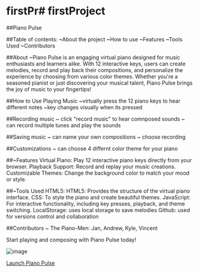 # firstPr# firstProject
##Piano Pulse

##Table of contents:
  ~About the project
  ~How to use
  ~Features
  ~Tools Used
  ~Contributors

##About
  ~Piano Pulse is an engaging virtual piano designed for music enthusiasts and learners alike. With 12 interactive keys, users can create melodies, record and play back their compositions, and personalize the experience by choosing from various color themes.
Whether you're a seasoned pianist or just discovering your musical talent, Piano Pulse brings the joy of music to your fingertips!

##How to Use
  Playing Music
  ~virtually press the 12 piano keys to hear different notes
  ~key changes visually when its pressed

##Recording music
  ~ click "record music" to hear comnposed sounds
  ~ can record multiple tunes and play the sounds

##Saving music
  ~ can name your own compositions
  ~ choose recording

##Customizations
   ~ can choose 4 differnt color theme for your piano


##~Features 
  Virtual Piano: Play 12 interactive piano keys directly from your browser.
  Playback Support: Record and replay your music creations.
  Customizable Themes: Change the background color to match your mood or style.


##~Tools Used
  HTML5: HTML5: Provides the structure of the virtual piano interface.
  CSS: To style the piano and create beautiful themes.
  JavaScript: For interactive functionality, including key presses, playback, and theme switching. 
  LocalStorage: uses local storage to save melodies
  Github: used for versions control and collaboration

##Contributors
  ~ The Piano-Men: Jan, Andrew, Kyle, Vincent

 Start playing and composing with Piano Pulse today!

 ![image](https://github.com/user-attachments/assets/6b1eea38-1a52-448c-96a7-d774c3bb2a99) 

 [Launch Piano Pulse](https://laneman952.github.io/firstProject/)

 
